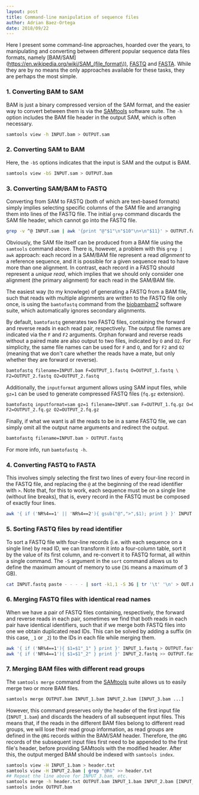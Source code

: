 ```yaml
---
layout: post
title: Command-line manipulation of sequence files
author: Adrian Baez-Ortega
date: 2018/09/22
---
```



Here I present some command-line approaches, hoarded over the years, to manipulating and converting between different popular sequence data files formats, namely [BAM/SAM](https://en.wikipedia.org/wiki/SAM_(file_format\)), [FASTQ](https://en.wikipedia.org/wiki/FASTQ_format) and [FASTA](https://en.wikipedia.org/wiki/FASTA_format). While they are by no means the only approaches available for these tasks, they are perhaps the most simple.

### 1. Converting BAM to SAM

BAM is just a binary compressed version of the SAM format, and the easier way to convert between them is via the [SAMtools](http://www.htslib.org/) software suite. The `-h` option includes the BAM file header in the output SAM, which is often necessary.

``` sh
samtools view -h INPUT.bam > OUTPUT.sam
```

### 2. Converting SAM to BAM

Here, the `-bS` options indicates that the input is SAM and the output is BAM.

``` sh
samtools view -bS INPUT.sam > OUTPUT.bam
```

### 3. Converting SAM/BAM to FASTQ

Converting from SAM to FASTQ (both of which are text-based formats) simply implies selecting specific columns of the SAM file and arranging them into lines of the FASTQ file. The initial `grep` command discards the SAM file header, which cannot go into the FASTQ file.

``` sh
grep -v ^@ INPUT.sam | awk '{print "@"$1"\n"$10"\n+\n"$11}' > OUTPUT.fastq
```

Obviously, the SAM file itself can be produced from a BAM file using the `samtools` command above. There is, however, a problem with this `grep | awk` approach: each record in a SAM/BAM file represent a read *alignment* to a reference sequence, and it is possible for a given sequence read to have more than one alignment. In contrast, each record in a FASTQ should represent a *unique read*, which implies that we should only consider one alignment (the primary alignment) for each read in the SAM/BAM file. 

The easiest way (to my knowlege) of generating a FASTQ from a BAM file, such that reads with multiple alignments are written to the FASTQ file only once, is using the `bamtofastq` command from the [biobambam2](https://www.sanger.ac.uk/science/tools/biobambam) software suite, which automatically ignores secondary alignments.

By default, `bamtofastq` generates two FASTQ files, containing the forward and reverse reads in each read pair, respectively. The output file names are indicated via the `F` and `F2` arguments. Orphan forward and reverse reads without a paired mate are also output to two files, indicated by `O` and `O2`. For simplicity, the same file names can be used for `F` and `O`, and for `F2` and `O2` (meaning that we don't care whether the reads have a mate, but only whether they are forward or reverse).

``` sh
bamtofastq filename=INPUT.bam F=OUTPUT_1.fastq O=OUTPUT_1.fastq \
F2=OUTPUT_2.fastq O2=OUTPUT_2.fastq
```

Additionally, the `inputformat` argument allows using SAM input files, while `gz=1` can be used to generate compressed FASTQ files (`fq.gz` extension).

``` sh
bamtofastq inputformat=sam gz=1 filename=INPUT.sam F=OUTPUT_1.fq.gz O=OUTPUT_1.fq.gz \
F2=OUTPUT_2.fq.gz O2=OUTPUT_2.fq.gz
```

Finally, if what we want is all the reads to be in a same FASTQ file, we can simply omit all the output name arguments and redirect the output.

``` sh
bamtofastq filename=INPUT.bam > OUTPUT.fastq
```

For more info, run `bamtofastq -h`.

### 4. Converting FASTQ to FASTA

This involves simply selecting the first two lines of every four-line record in the FASTQ file, and replacing the `@` at the beginning of the read identifier with `>`. Note that, for this to work, each sequence must be on a single line (without line breaks), that is, every record in the FASTQ must be composed of exactly four lines.

``` sh
awk '{ if ('NR%4==1' || 'NR%4==2'){ gsub("@",">",$1); print } }' INPUT.fastq > OUTPUT.fasta
```

### 5. Sorting FASTQ files by read identifier

To sort a FASTQ file with four-line records (i.e. with each sequence on a single line) by read ID, we can transform it into a four-column table, sort it by the value of its first column, and re-convert it to FASTQ format, all within a single command. The `-S` argument in the `sort` command allows us to define the maximum amount of memory to use (`3G` means a maximum of 3 GB).

``` sh
cat INPUT.fastq paste - - - - | sort -k1,1 -S 3G | tr '\t' '\n' > OUT.FASTQ
```

### 6. Merging FASTQ files with identical read names

When we have a pair of FASTQ files containing, respectively, the forward and reverse reads in each pair, sometimes we find that both reads in each pair have identical identifiers, such that if we merge both FASTQ files into one we obtain duplicated read IDs. This can be solved by adding a suffix (in this case, `_1` or `_2`) to the IDs in each file while merging them.

``` sh
awk '{ if ('NR%4==1'){ $1=$1"_1" } print }' INPUT_1.fastq > OUTPUT.fastq
awk '{ if ('NR%4==1'){ $1=$1"_2" } print }' INPUT_2.fastq >> OUTPUT.fastq
```

### 7. Merging BAM files with different read groups

The `samtools merge` command from the [SAMtools](http://www.htslib.org/) suite allows us to easily merge two or more BAM files.

``` sh
samtools merge OUTPUT.bam INPUT_1.bam INPUT_2.bam [INPUT_3.bam ...]
```

However, this command preserves only the header of the first input file (`INPUT_1.bam`) and discards the headers of all subsequent input files. This means that, if the reads in the different BAM files belong to different read groups, we will lose their read group information, as read groups are defined in the `@RG` records within the BAM/SAM header. Therefore, the `@RG` records of the subsequent input files first need to be appended to the first file's header, before providing SAMtools with the modified header. After this, the output merged BAM should be indexed with `samtools index`.

``` sh
samtools view -H INPUT_1.bam > header.txt
samtools view -H INPUT_2.bam | grep "@RG" >> header.txt
## Repeat the line above for INPUT_3.bam, etc.
samtools merge -h header.txt OUTPUT.bam INPUT_1.bam INPUT_2.bam [INPUT_3.bam ...]
samtools index OUTPUT.bam
```
